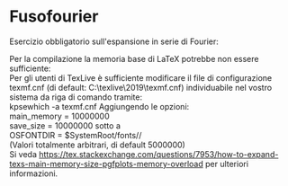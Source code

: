 # Fusofourier
Esercizio obbligatorio sull'espansione in serie di Fourier:

Per la compilazione la memoria base di LaTeX potrebbe non essere sufficiente:\
Per gli utenti di TexLive è sufficiente modificare il file di configurazione texmf.cnf (di default: C:\texlive\2019\texmf.cnf)
individuabile nel vostro sistema da riga di comando tramite:\
kpsewhich -a texmf.cnf
Aggiungendo le opzioni:\
main_memory = 10000000\
save_size  = 10000000
sotto a\
OSFONTDIR = $SystemRoot/fonts// \
(Valori totalmente arbitrari, di default 5000000)\
Si veda https://tex.stackexchange.com/questions/7953/how-to-expand-texs-main-memory-size-pgfplots-memory-overload
per ulteriori informazioni.

